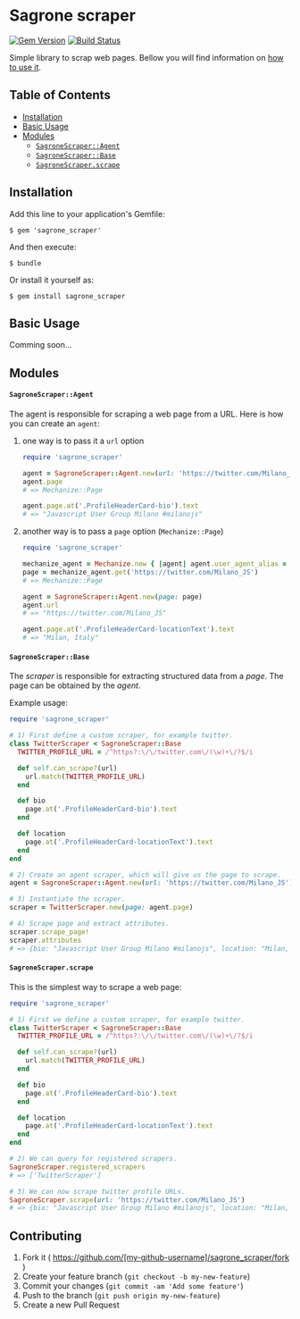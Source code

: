 # Sagrone scraper

[![Gem Version](https://badge.fury.io/rb/sagrone_scraper.svg)](http://badge.fury.io/rb/sagrone_scraper)
[![Build Status](https://travis-ci.org/Sagrone/scraper.svg?branch=master)](https://travis-ci.org/Sagrone/scraper)

Simple library to scrap web pages. Bellow you will find information on [how to use it](#basic-usage).

## Table of Contents

- [Installation](#installation)
- [Basic Usage](#basic-usage)
- [Modules](#modules)
  + [`SagroneScraper::Agent`](#sagronescraperagent)
  + [`SagroneScraper::Base`](#sagronescraperbase)
  + [`SagroneScraper.scrape`](#sagronescraperscrape)

## Installation

Add this line to your application's Gemfile:

    $ gem 'sagrone_scraper'

And then execute:

    $ bundle

Or install it yourself as:

    $ gem install sagrone_scraper

## Basic Usage

Comming soon...

## Modules

#### `SagroneScraper::Agent`

The agent is responsible for scraping a web page from a URL. Here is how you can create an `agent`:

1. one way is to pass it a `url` option

    ```ruby
    require 'sagrone_scraper'

    agent = SagroneScraper::Agent.new(url: 'https://twitter.com/Milano_JS')
    agent.page
    # => Mechanize::Page

    agent.page.at('.ProfileHeaderCard-bio').text
    # => "Javascript User Group Milano #milanojs"
    ```

2. another way is to pass a `page` option (`Mechanize::Page`)

    ```ruby
    require 'sagrone_scraper'

    mechanize_agent = Mechanize.new { |agent| agent.user_agent_alias = 'Linux Firefox' }
    page = mechanize_agent.get('https://twitter.com/Milano_JS')
    # => Mechanize::Page

    agent = SagroneScraper::Agent.new(page: page)
    agent.url
    # => "https://twitter.com/Milano_JS"

    agent.page.at('.ProfileHeaderCard-locationText').text
    # => "Milan, Italy"
    ```

#### `SagroneScraper::Base`

The _scraper_ is responsible for extracting structured data from a _page_. The page can be obtained by the _agent_.

Example usage:

```ruby
require 'sagrone_scraper'

# 1) First define a custom scraper, for example twitter.
class TwitterScraper < SagroneScraper::Base
  TWITTER_PROFILE_URL = /^https?:\/\/twitter.com\/(\w)+\/?$/i

  def self.can_scrape?(url)
    url.match(TWITTER_PROFILE_URL)
  end

  def bio
    page.at('.ProfileHeaderCard-bio').text
  end

  def location
    page.at('.ProfileHeaderCard-locationText').text
  end
end

# 2) Create an agent scraper, which will give us the page to scrape.
agent = SagroneScraper::Agent.new(url: 'https://twitter.com/Milano_JS')

# 3) Instantiate the scraper.
scraper = TwitterScraper.new(page: agent.page)

# 4) Scrape page and extract attributes.
scraper.scrape_page!
scraper.attributes
# => {bio: "Javascript User Group Milano #milanojs", location: "Milan, Italy"}
```

#### `SagroneScraper.scrape`

This is the simplest way to scrape a web page:

```ruby
require 'sagrone_scraper'

# 1) First we define a custom scraper, for example twitter.
class TwitterScraper < SagroneScraper::Base
  TWITTER_PROFILE_URL = /^https?:\/\/twitter.com\/(\w)+\/?$/i

  def self.can_scrape?(url)
    url.match(TWITTER_PROFILE_URL)
  end

  def bio
    page.at('.ProfileHeaderCard-bio').text
  end

  def location
    page.at('.ProfileHeaderCard-locationText').text
  end
end

# 2) We can query for registered scrapers.
SagroneScraper.registered_scrapers
# => ['TwitterScraper']

# 3) We can now scrape twitter profile URLs.
SagroneScraper.scrape(url: 'https://twitter.com/Milano_JS')
# => {bio: "Javascript User Group Milano #milanojs", location: "Milan, Italy"}
```

## Contributing

1. Fork it ( https://github.com/[my-github-username]/sagrone_scraper/fork )
2. Create your feature branch (`git checkout -b my-new-feature`)
3. Commit your changes (`git commit -am 'Add some feature'`)
4. Push to the branch (`git push origin my-new-feature`)
5. Create a new Pull Request
